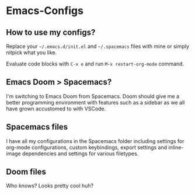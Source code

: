 # Emacs-Configs

## How to use my configs?
Replace your `~/.emacs.d/init.el` and `~/.spacemacs` files with mine or simply nitpick what you like.

Evaluate code blocks with `C-x e` and run `M-x restart-org-mode` command.

## Emacs Doom > Spacemacs?
I'm switching to Emacs Doom from Spacemacs. Doom should give me a better programming environment with features such as a sidebar as we all have grown accustomed to with VSCode.

## Spacemacs files
I have all my configurations in the Spacemacs folder including settings for org-mode configurations, custom keybindings, export settings and inline-image dependencies and settings for various filetypes.

## Doom files
Who knows? Looks pretty cool huh?
